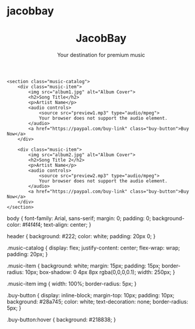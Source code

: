 # jacobbay
<!DOCTYPE html>
<html lang="en">
<head>
    <meta charset="UTF-8">
    <meta name="viewport" content="width=device-width, initial-scale=1.0">
    <title>JacobBay - Music Store</title>
    <link rel="stylesheet" href="styles.css">
</head>
<body>
    <header>
        <h1>JacobBay</h1>
        <p>Your destination for premium music</p>
    </header>
    
    <section class="music-catalog">
        <div class="music-item">
            <img src="album1.jpg" alt="Album Cover">
            <h2>Song Title</h2>
            <p>Artist Name</p>
            <audio controls>
                <source src="preview1.mp3" type="audio/mpeg">
                Your browser does not support the audio element.
            </audio>
            <a href="https://paypal.com/buy-link" class="buy-button">Buy Now</a>
        </div>
        
        <div class="music-item">
            <img src="album2.jpg" alt="Album Cover">
            <h2>Song Title 2</h2>
            <p>Artist Name</p>
            <audio controls>
                <source src="preview2.mp3" type="audio/mpeg">
                Your browser does not support the audio element.
            </audio>
            <a href="https://paypal.com/buy-link" class="buy-button">Buy Now</a>
        </div>
    </section>
</body>
</html>

body {
    font-family: Arial, sans-serif;
    margin: 0;
    padding: 0;
    background-color: #f4f4f4;
    text-align: center;
}

header {
    background: #222;
    color: white;
    padding: 20px 0;
}

.music-catalog {
    display: flex;
    justify-content: center;
    flex-wrap: wrap;
    padding: 20px;
}

.music-item {
    background: white;
    margin: 15px;
    padding: 15px;
    border-radius: 10px;
    box-shadow: 0 4px 8px rgba(0,0,0,0.1);
    width: 250px;
}

.music-item img {
    width: 100%;
    border-radius: 5px;
}

.buy-button {
    display: inline-block;
    margin-top: 10px;
    padding: 10px;
    background: #28a745;
    color: white;
    text-decoration: none;
    border-radius: 5px;
}

.buy-button:hover {
    background: #218838;
}
